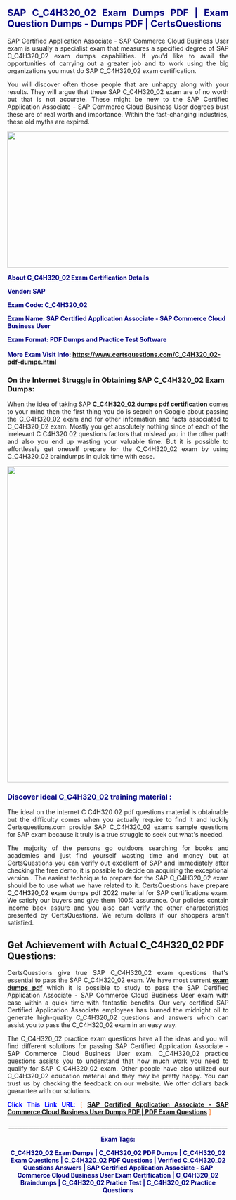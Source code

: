<h2 style="text-align: justify;"><span style="color: #000080;">SAP C_C4H320_02 Exam Dumps PDF | Exam Question Dumps - Dumps PDF | CertsQuestions</span></h2>
<p style="text-align: justify;">SAP Certified Application Associate - SAP Commerce Cloud Business User exam is usually a specialist exam that measures a specified degree of SAP  C_C4H320_02 exam dumps capabilities. If you'd like to avail the opportunities of carrying out a greater job and to work using the big organizations you must do SAP C_C4H320_02 exam certification.</p>
<p style="text-align: justify;">You will discover often those people that are unhappy along with your results. They will argue that these SAP  C_C4H320_02 exam are of no worth but that is not accurate. These might be new to the SAP Certified Application Associate - SAP Commerce Cloud Business User degrees bust these are of real worth and importance. Within the fast-changing industries, these old myths are expired.</p>
<p><img style="display: block; margin-left: auto; margin-right: auto;" src="https://i.imgur.com/eaP4ae9.png" width="840" height="310" /></p>
<p><span style="color: #000080;"><strong>About C_C4H320_02 Exam Certification Details</strong></span></p>
<p><span style="color: #000080;"><strong>Vendor: SAP<br /></strong></span></p>
<p><span style="color: #000080;"><strong>Exam Code: C_C4H320_02</strong></span></p>
<p><span style="color: #000080;"><strong>Exam Name: SAP Certified Application Associate - SAP Commerce Cloud Business User</strong></span></p>
<p><span style="color: #000080;"><strong>Exam Format: PDF Dumps and Practice Test Software<br /><br />More Exam Visit Info: <span style="color: #ff6600;"><a href="https://www.certsquestions.com/C_C4H320_02-pdf-dumps.html">https://www.certsquestions.com/C_C4H320_02-pdf-dumps.html</a></span></strong></span></p>
<h3>On the Internet Struggle in Obtaining SAP C_C4H320_02 Exam Dumps:</h3>
<p style="text-align: justify;">When the idea of taking SAP <a href="https://www.certsquestions.com/C_C4H320_02-pdf-dumps.html"><strong> C_C4H320_02 dumps pdf certification</strong></a> comes to your mind then the first thing you do is search on Google about passing the C_C4H320_02 exam and for other information and facts associated to C_C4H320_02 exam. Mostly you get absolutely nothing since of each of the irrelevant C C4H320 02 questions factors that mislead you in the other path and also you end up wasting your valuable time. But it is possible to effortlessly get oneself prepare for the C_C4H320_02 exam by using C_C4H320_02 braindumps in quick time with ease.</p>
<p><a href="https://www.certsquestions.com/C_C4H320_02-pdf-dumps.html"><img style="display: block; margin-left: auto; margin-right: auto;" src="https://i.imgur.com/pxhoKQ2.png" width="720" /></a></p>
<h3><span style="color: #000080;">Discover ideal  C_C4H320_02 training material :</span></h3>
<p style="text-align: justify;">The ideal on the internet C C4H320 02 pdf questions material is obtainable but the difficulty comes when you actually require to find it and luckily Certsquestions.com provide SAP C_C4H320_02 exams sample questions for SAP  exam because it truly is a true struggle to seek out what's needed.</p>
<p style="text-align: justify;">The majority of the persons go outdoors searching for books and academies and just find yourself wasting time and money but at CertsQuestions you can verify out excellent of SAP  and immediately after checking the free demo, it is possible to decide on acquiring the exceptional version . The easiest technique to prepare for the SAP C_C4H320_02 exam should be to use what we have related to it. CertsQuestions have <span style="color: #000000;">prepare C_C4H320_02 exam dumps pdf 2022</span> material for SAP certifications exam. We satisfy our buyers and give them 100% assurance. Our policies contain income back assure and you also can verify the other characteristics presented by CertsQuestions. We return dollars if our shoppers aren't satisfied.</p>
<h2>Get Achievement with Actual C_C4H320_02 PDF Questions:</h2>
<p style="text-align: justify;">CertsQuestions give true SAP C_C4H320_02 exam questions that's essential to pass the SAP  C_C4H320_02 exam. We have most current<strong>&nbsp;<a href="https://www.certsquestions.com/">exam dumps pdf</a></strong>&nbsp;which it is possible to study to pass the SAP Certified Application Associate - SAP Commerce Cloud Business User exam with ease within a quick time with fantastic benefits. Our very certified SAP Certified Application Associate employees has burned the midnight oil to generate high-quality C_C4H320_02 questions and answers which can assist you to pass the C_C4H320_02 exam in an easy way.</p>
<p style="text-align: justify;">The C_C4H320_02 practice exam questions have all the ideas and you will find different solutions for passing SAP Certified Application Associate - SAP Commerce Cloud Business User exam. C_C4H320_02 practice questions assists you to understand that how much work you need to qualify for SAP  C_C4H320_02 exam. Other people have also utilized our C_C4H320_02 education material and they may be pretty happy. You can trust us by checking the feedback on our website. We offer dollars back guarantee with our solutions.</p>
<p style="text-align: justify;"><span style="color: #0000ff;"><strong>Click This Link URL</strong>:</span> <span style="color: #ff6600;">[ <strong><a href="https://www.certsquestions.com/sap-certified-application-associate-certification.html">SAP Certified Application Associate - SAP Commerce Cloud Business User Dumps PDF | PDF Exam Questions</a></strong> ]</span></p>
<p style="text-align: center;">______________________________________________________________________________</p>
<p style="text-align: center;"><span style="color: #000080;"><strong>Exam Tags:</strong></span></p>
<p style="text-align: center;"><span style="color: #000080;"><strong>C_C4H320_02 Exam Dumps | C_C4H320_02 PDF Dumps | C_C4H320_02 Exam Questions | C_C4H320_02 PDF Questions | Verified C_C4H320_02 Questions Answers | SAP Certified Application Associate - SAP Commerce Cloud Business User Exam Certification | C_C4H320_02 Braindumps | C_C4H320_02 Pratice Test | C_C4H320_02 Practice Questions</strong></span></p>
